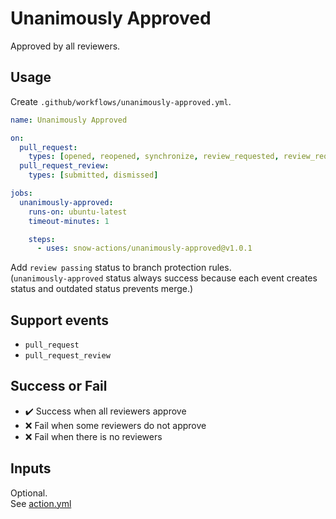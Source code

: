 # Unanimously Approved

Approved by all reviewers.

## Usage

Create `.github/workflows/unanimously-approved.yml`.

```yml
name: Unanimously Approved

on:
  pull_request:
    types: [opened, reopened, synchronize, review_requested, review_request_removed]
  pull_request_review:
    types: [submitted, dismissed]

jobs:
  unanimously-approved:
    runs-on: ubuntu-latest
    timeout-minutes: 1

    steps:
      - uses: snow-actions/unanimously-approved@v1.0.1
```

Add `review passing` status to branch protection rules.  
(`unanimously-approved` status always success because each event creates status and outdated status prevents merge.)

## Support events

* `pull_request`
* `pull_request_review`

## Success or Fail

* :heavy_check_mark: Success when all reviewers approve
* :x: Fail when some reviewers do not approve
* :x: Fail when there is no reviewers

## Inputs

Optional.  
See [action.yml](action.yml)
